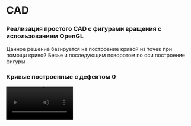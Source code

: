 # CAD
### Реализация простого CAD с фигурами вращения с использованием OpenGL
Данное решение базируется на построение кривой из точек при помощи кривой Безье и последующим поворотом по оси построение фигуры.

### Кривые построенные с дефектом 0

<video src='https://youtu.be/pDFYKkikjww' width=180/>
<video src='https://youtu.be/Wz0uTGhABCY' width=180/>
<video src='https://youtu.be/wFeThHhJGCY' width=180/>

### Кривые построенные с деффетом 1

<video src='https://youtu.be/VrRp4wddFFU' width=180/>

